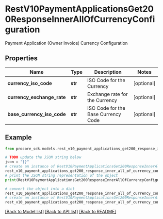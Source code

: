 # RestV10PaymentApplicationsGet200ResponseInnerAllOfCurrencyConfiguration

Payment Application (Owner Invoice) Currency Configuration

## Properties

Name | Type | Description | Notes
------------ | ------------- | ------------- | -------------
**currency_iso_code** | **str** | ISO Code for the Currency | [optional] 
**currency_exchange_rate** | **str** | Exchange rate for the Currency | [optional] 
**base_currency_iso_code** | **str** | ISO Code for the Base Currency Code | [optional] 

## Example

```python
from procore_sdk.models.rest_v10_payment_applications_get200_response_inner_all_of_currency_configuration import RestV10PaymentApplicationsGet200ResponseInnerAllOfCurrencyConfiguration

# TODO update the JSON string below
json = "{}"
# create an instance of RestV10PaymentApplicationsGet200ResponseInnerAllOfCurrencyConfiguration from a JSON string
rest_v10_payment_applications_get200_response_inner_all_of_currency_configuration_instance = RestV10PaymentApplicationsGet200ResponseInnerAllOfCurrencyConfiguration.from_json(json)
# print the JSON string representation of the object
print(RestV10PaymentApplicationsGet200ResponseInnerAllOfCurrencyConfiguration.to_json())

# convert the object into a dict
rest_v10_payment_applications_get200_response_inner_all_of_currency_configuration_dict = rest_v10_payment_applications_get200_response_inner_all_of_currency_configuration_instance.to_dict()
# create an instance of RestV10PaymentApplicationsGet200ResponseInnerAllOfCurrencyConfiguration from a dict
rest_v10_payment_applications_get200_response_inner_all_of_currency_configuration_from_dict = RestV10PaymentApplicationsGet200ResponseInnerAllOfCurrencyConfiguration.from_dict(rest_v10_payment_applications_get200_response_inner_all_of_currency_configuration_dict)
```
[[Back to Model list]](../README.md#documentation-for-models) [[Back to API list]](../README.md#documentation-for-api-endpoints) [[Back to README]](../README.md)


